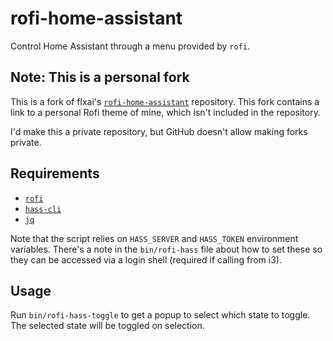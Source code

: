 # rofi-home-assistant
Control Home Assistant through a menu provided by `rofi`.

## Note: This is a personal fork
This is a fork of flxai's [`rofi-home-assistant`](https://github.com/flxai/rofi-home-assistant) repository. This fork contains a link to a personal Rofi theme of mine, which isn't included in the repository.

I'd make this a private repository, but GitHub doesn't allow making forks private.

## Requirements
* [`rofi`](https://github.com/davatorium/rofi)
* [`hass-cli`](https://github.com/home-assistant-ecosystem/home-assistant-cli)
* [`jq`](https://stedolan.github.io/jq/)

Note that the script relies on `HASS_SERVER` and `HASS_TOKEN` environment variables. There's a note in the
`bin/rofi-hass` file about how to set these so they can be accessed via a login shell (required if calling from i3).

## Usage
Run `bin/rofi-hass-toggle` to get a popup to select which state to toggle.
The selected state will be toggled on selection.

